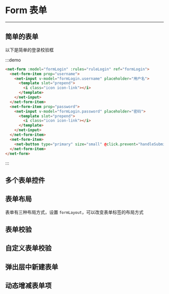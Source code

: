 
# Form 表单

----

## 简单的表单

以下是简单的登录校验框

:::demo

```html
<net-form :model="formLogin" :rules="ruleLogin" ref="formLogin">
  <net-form-item prop="username">
    <net-input v-model="formLogin.username" placeholder="用户名">
      <template slot="prepend">
        <i class="icon icon-link"></i>
      </template>
    </net-input>
  </net-form-item>
  <net-form-item prop="password">
    <net-input v-model="formLogin.password" placeholder="密码">
      <template slot="prepend">
        <i class="icon icon-link"></i>
      </template>
    </net-input>
  </net-form-item>
  <net-form-item>
    <net-button type="primary" size="small" @click.prevent="handleSubmit('formLogin')">登录</net-button>
  </net-form-item>
</net-form>
```

:::

## 多个表单控件

## 表单布局

表单有三种布局方式，设置 `formLayout`，可以改变表单标签的布局方式

## 表单校验

## 自定义表单校验

## 弹出层中新建表单

## 动态增减表单项

<script>
  export default {
    data () {
      return {
        formLogin: {
          username: '',
          password: ''
        },
        ruleLogin: {
          username: [{
            required: true,
            message: '请输入用户名',
            trigger: 'blur'
          }],
          password: [{
            required: true,
            message: '请输入密码',
            trigger: 'blur'
          }, {
            type: 'string',
            min: 6,
            message: '密码长度不能小于6',
            trigger: 'blur'
          }]
        }
      }
    },
    methods: {
      handleSubmit (name) {
        this.$refs[name].validate(valid => {
          if (valid) {
            this.$notify({
              type: 'success',
              message: '提交成功'
            })
          } else {
            this.$notify({
              type: 'error',
              message: '校验失败'
            })
          }
        })
      }
    }
  }
</script>

<style lang="scss" scoped>
.net-input {
  width: 200px;
}
</style>
